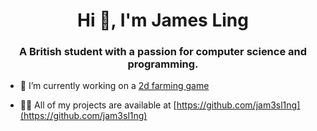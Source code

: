 <h1 align="center">Hi 👋, I'm James Ling</h1>
<h3 align="center">A British student with a passion for computer science and programming.</h3>

- 🔭 I’m currently working on a [2d farming game](https://github.com/jam3sl1ng/crop-tails)

- 👨‍💻 All of my projects are available at [https://github.com/jam3sl1ng](https://github.com/jam3sl1ng)
